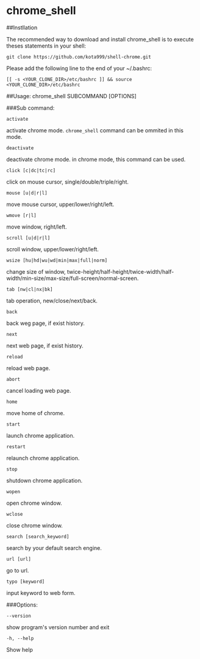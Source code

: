 # chrome_shell

##Instllation

The recommended way to download and install chrome_shell is to execute theses statements in your shell:

    git clone https://github.com/kota999/shell-chrome.git

Please add the following line to the end of your ~/.bashrc:

    [[ -s <YOUR_CLONE_DIR>/etc/bashrc ]] && source <YOUR_CLONE_DIR>/etc/bashrc

##Usage: chrome_shell SUBCOMMAND [OPTIONS]

###Sub command:

    activate

activate chrome mode. `chrome_shell` command can be ommited in this mode.

    deactivate

deactivate chrome mode. in chrome mode, this command can be used.

    click [c|dc|tc|rc]

click on mouse cursor, single/double/triple/right.

    mouse [u|d|r|l]

move mouse cursor, upper/lower/right/left.

    wmove [r|l]

move window, right/left.

    scroll [u|d|r|l]

scroll window, upper/lower/right/left.

    wsize [hu|hd|wu|wd|min|max|full|norm]

change size of window, twice-height/half-height/twice-width/half-width/min-size/max-size/full-screen/normal-screen.

    tab [nw|cl|nx|bk]

tab operation, new/close/next/back.

    back

back weg page, if exist history.

    next

next web page, if exist history.

    reload

reload web page.

    abort

cancel loading web page.

    home

move home of chrome.

    start

launch chrome application.

    restart

relaunch chrome application.

    stop

shutdown chrome application.

    wopen

open chrome window.

    wclose

close chrome window.

    search [search_keyword]

search by your default search engine.

    url [url]

go to url.

    typo [keyword]

input keyword to web form.

###Options:

    --version
show program's version number and exit

    -h, --help
Show help
